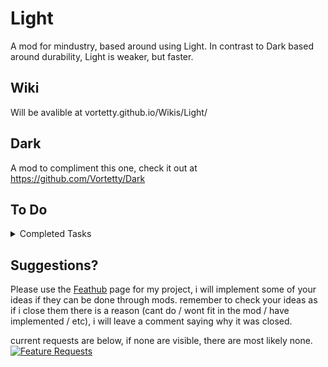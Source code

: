 # Light
A mod for mindustry, based around using Light. In contrast to Dark based around durability, Light is weaker, but faster.

## Wiki
Will be avalible at vortetty.github.io/Wikis/Light/

## Dark
A mod to compliment this one, check it out at https://github.com/Vortetty/Dark

## To Do

<details><summary>Completed Tasks</summary>
  
  - [ ] ~~add custom repair drones~~
  - [x] add phase fabric extractor
  - [x] add silicon extractor
  - [x] add light launcher
  
</details>

## Suggestions?
Please use the [Feathub](https://feathub.com/Vortetty/Mindustryalization "Feature Requests") page for my project, i will implement some of your ideas if they can be done through mods. remember to check your ideas as if i close them there is a reason (cant do / wont fit in the mod / have implemented / etc), i will leave a comment saying why it was closed.

current requests are below, if none are visible, there are most likely none.
[![Feature Requests](https://feathub.com/Vortetty/Mindustryalization?format=svg)](https://feathub.com/Vortetty/Mindustryalization)


